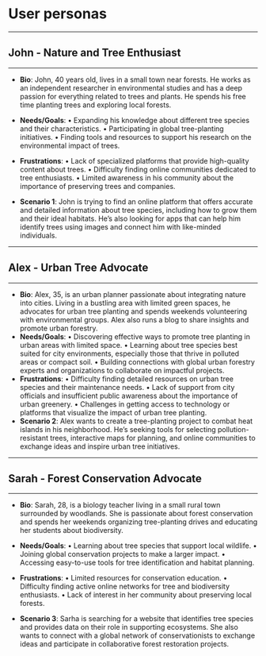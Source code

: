 # User personas

<!-- some introduction -->

---

<!-- a persona -->

## John - Nature and Tree Enthusiast

---

- **Bio**:
John, 40 years old, lives in a small town near forests. He works as an
 independent researcher in environmental studies and has a deep passion for everything
  related to trees and plants. He spends his free time planting trees and exploring
   local forests.

- **Needs/Goals**:
• Expanding his knowledge about different tree species and their characteristics.
 • Participating in global tree-planting initiatives.
 • Finding tools and resources to support his research on the environmental impact
  of trees.
- **Frustrations**:
• Lack of specialized platforms that provide high-quality content about trees.
 • Difficulty finding online communities dedicated to tree enthusiasts.
 • Limited awareness in his community about the importance of preserving trees and
  companies.
- **Scenario 1**:
John is trying to find an online platform that offers accurate and detailed
 information about tree species, including how to grow them and their ideal habitats.
 He’s also looking for apps that can help him identify trees using images and
  connect him with like-minded individuals.

---

<!-- more personas ... -->
## Alex - Urban Tree Advocate

---

- **Bio**:
Alex, 35, is an urban planner passionate about integrating nature into cities.
 Living in a bustling area with limited green spaces, he advocates for urban
  tree planting and spends weekends volunteering with environmental groups.
   Alex also runs a blog to share insights and promote urban forestry.
- **Needs/Goals**:
 • Discovering effective ways to promote tree planting in urban areas with
  limited space.
 • Learning about tree species best suited for city environments,
 especially those that thrive in polluted areas or compact soil.
 • Building connections with global urban forestry experts and organizations
  to collaborate on impactful projects.
- **Frustrations**:
 • Difficulty finding detailed resources on urban tree species and
  their maintenance needs.
 • Lack of support from city officials and insufficient public awareness about
  the importance of urban greenery.
 • Challenges in getting access to technology or platforms that visualize
  the impact of urban tree planting.
- **Scenario 2**:
Alex wants to create a tree-planting project to combat heat islands in his
neighborhood. He’s seeking tools for selecting pollution-resistant trees,
 interactive maps for planning, and online communities to exchange ideas
  and inspire urban tree initiatives.

---

<!-- more personas ... -->
## Sarah - Forest Conservation Advocate

---

- **Bio**:
Sarah, 28, is a biology teacher living in a small rural town surrounded by woodlands.
She is passionate about forest conservation and spends her weekends organizing
  tree-planting drives and educating her students about biodiversity.

- **Needs/Goals**:
 • Learning about tree species that support local wildlife.
 • Joining global conservation projects to make a larger impact.
 • Accessing easy-to-use tools for tree identification and habitat planning.

- **Frustrations**:
 • Limited resources for conservation education.
 • Difficulty finding active online networks for tree and biodiversity enthusiasts.
 • Lack of interest in her community about preserving local forests.

- **Scenario 3**:
Sarha is searching for a website that identifies tree species and provides data on
 their role in supporting ecosystems. She also wants to connect with a global
  network of conservationists to exchange ideas and participate in collaborative
   forest restoration projects.
